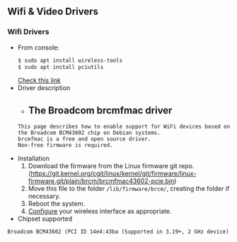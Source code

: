 ## Wifi & Video Drivers
### Wifi Drivers
* From console:
  ```bash
  $ sudo apt install wireless-tools
  $ sudo apt install pciutils
  ```
  [Check this link](https://wiki.debian.org/brcmfmac)
* Driver description
  * ## The Broadcom brcmfmac driver
  ```
  This page describes how to enable support for WiFi devices based on the Broadcom BCM43602 chip on Debian systems.
  brcmfmac is a free and open source driver.
  Non-free firmware is required.
  ```
* Installation
  1. Download the firmware from the Linux firmware git repo. (https://git.kernel.org/cgit/linux/kernel/git/firmware/linux-firmware.git/plain/brcm/brcmfmac43602-pcie.bin)
  2. Move this file to the folder `/lib/firmware/brcm/`, creating the folder if necessary.
  3. Reboot the system.
  4. [Configure](https://wiki.debian.org/WiFi/HowToUse) your wireless interface as appropriate.
* Chipset supported
```
Broadcom BCM43602 (PCI ID 14e4:43ba (Supported in 3.19+, 2 GHz device)
```
